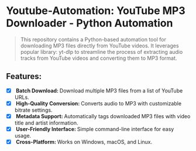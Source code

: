 # Youtube-Automation: YouTube MP3 Downloader - Python Automation
> This repository contains a Python-based automation tool for downloading MP3 files directly from YouTube videos. It leverages popular library: yt-dlp to streamline the process of extracting audio tracks from YouTube videos and converting them to MP3 format.

## Features:
- [x] <b> Batch Download: </b> Download multiple MP3 files from a list of YouTube URLs.
- [x] <b> High-Quality Conversion: </b> Converts audio to MP3 with customizable bitrate settings.
- [x] <b> Metadata Support: </b> Automatically tags downloaded MP3 files with video title and artist information.
- [x] <b> User-Friendly Interface: </b> Simple command-line interface for easy usage.
- [x] <b> Cross-Platform: </b> Works on Windows, macOS, and Linux.